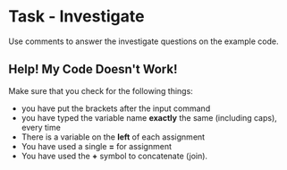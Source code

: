 # Task - Investigate

Use comments to answer the investigate questions on the example code.

## Help! My Code Doesn't Work!

Make sure that you check for the following things:

- you have put the brackets after the input command
- you have typed the variable name **exactly** the same (including caps), every time
- There is a variable on the **left** of each assignment
- You have used a single **=** for assignment
- You have used the **+** symbol to concatenate (join).
